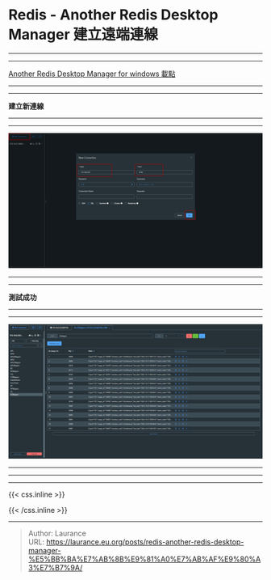 # Redis - Another Redis Desktop Manager 建立遠端連線


***
***

[Another Redis Desktop Manager for windows 載點](https://github.com/qishibo/AnotherRedisDesktopManager/releases)

***
***

**建立新連線**

***
***

![](301.png)

***
***
   
**測試成功**

***
***

![](302.png)

***
***
    


***

{{< css.inline >}}
<style>
.emojify {
	font-family: Apple Color Emoji, Segoe UI Emoji, NotoColorEmoji, Segoe UI Symbol, Android Emoji, EmojiSymbols;
	font-size: 2rem;
	vertical-align: middle;
}
@media screen and (max-width:650px) {
  .nowrap {
    display: block;
    margin: 25px 0;
  }
}
</style>
{{< /css.inline >}}


---

> Author: Laurance  
> URL: https://laurance.eu.org/posts/redis-another-redis-desktop-manager-%E5%BB%BA%E7%AB%8B%E9%81%A0%E7%AB%AF%E9%80%A3%E7%B7%9A/  

